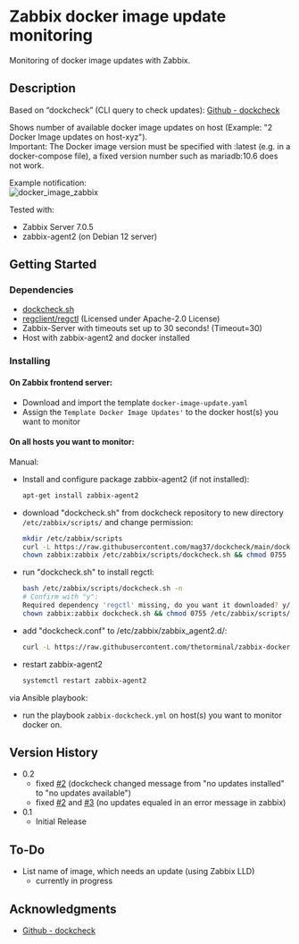 # Zabbix docker image update monitoring
Monitoring of docker image updates with Zabbix.  

## Description
Based on “dockcheck” (CLI query to check updates): [Github - dockcheck](https://github.com/mag37/dockcheck/tree/main)  

Shows number of available docker image updates on host (Example: "2 Docker Image updates on host-xyz").  
Important: The Docker image version must be specified with :latest (e.g. in a docker-compose file), a fixed version number such as mariadb:10.6 does not work.  

Example notification:  
![docker_image_zabbix](https://github.com/user-attachments/assets/be2d897b-7fc6-40dc-ac12-19c833a6f0ef)

Tested with:  
* Zabbix Server 7.0.5
* zabbix-agent2 (on Debian 12 server)

## Getting Started

### Dependencies
* [dockcheck.sh](https://github.com/mag37/dockcheck/blob/main/dockcheck.sh)
* [regclient/regctl](https://github.com/regclient/regclient) (Licensed under Apache-2.0 License)
* Zabbix-Server with timeouts set up to 30 seconds! (Timeout=30)
* Host with zabbix-agent2 and docker installed

### Installing

#### On Zabbix frontend server:  
- Download and import the template `docker-image-update.yaml`  
- Assign the `Template Docker Image Updates'` to the docker host(s) you want to monitor  

#### On all hosts you want to monitor:  
Manual:  
* Install and configure package zabbix-agent2 (if not installed):  
     ```sh
     apt-get install zabbix-agent2  
* download "dockcheck.sh" from dockcheck repository to new directory `/etc/zabbix/scripts/` and change permission:  
     ```sh
     mkdir /etc/zabbix/scripts
     curl -L https://raw.githubusercontent.com/mag37/dockcheck/main/dockcheck.sh -o /etc/zabbix/scripts/dockcheck.sh
     chown zabbix:zabbix /etc/zabbix/scripts/dockcheck.sh && chmod 0755 /etc/zabbix/scripts/dockcheck.sh
     ```
* run "dockcheck.sh" to install regctl:  
     ```sh
     bash /etc/zabbix/scripts/dockcheck.sh -n
     # Confirm with "y":   
     Required dependency 'regctl' missing, do you want it downloaded? y/[n] y  
     chown zabbix:zabbix dockcheck.sh && chmod 0755 /etc/zabbix/scripts/regctl
     ```
* add "dockcheck.conf" to /etc/zabbix/zabbix_agent2.d/:  
     ```sh
     curl -L https://raw.githubusercontent.com/thetorminal/zabbix-docker-image-updates/refs/heads/main/dockcheck.conf -o /etc/zabbix/zabbix_agent2.d/dockcheck.conf
     ```
* restart zabbix-agent2
     ```sh
     systemctl restart zabbix-agent2
     ```

via Ansible playbook:  
* run the playbook `zabbix-dockcheck.yml` on host(s) you want to monitor docker on.  

## Version History
* 0.2
    * fixed [#2](https://github.com/thetorminal/zabbix-docker-image-updates/pull/2) (dockcheck changed message from "no updates installed" to "no updates available") 
    * fixed [#2](https://github.com/thetorminal/zabbix-docker-image-updates/pull/2) and [#3](https://github.com/thetorminal/zabbix-docker-image-updates/issues/3) (no updates equaled in an error message in zabbix) 
* 0.1
    * Initial Release

## To-Do
* List name of image, which needs an update (using Zabbix LLD)
    * currently in progress 

## Acknowledgments
* [Github - dockcheck](https://github.com/mag37/dockcheck/tree/main)
